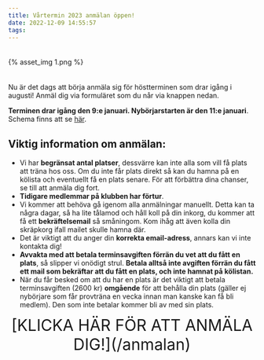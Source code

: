 ```yaml
---
title: Vårtermin 2023 anmälan öppen!
date: 2022-12-09 14:55:57
tags:
---
```


<div style="padding-top: 20px; padding-bottom: 20px; width: 100%; margin: 0 auto;">
	{% asset_img 1.png %}
</div>

Nu är det dags att börja anmäla sig för höstterminen som drar igång i augusti! Anmäl dig via formuläret som du når via knappen nedan.

**Terminen drar igång den 9:e januari. Nybörjarstarten är den 11:e januari**. Schema finns att se [här](/schema).

## **Viktig information om anmälan**:
* Vi har **begränsat antal platser**, dessvärre kan inte alla som vill få plats att träna hos oss. Om du inte får plats direkt så kan du hamna på en kölista och eventuellt få en plats senare. För att förbättra dina chanser, se till att anmäla dig fort.
* **Tidigare medlemmar på klubben har förtur**.
* Vi kommer att behöva gå igenom alla anmälningar manuellt. Detta kan ta några dagar, så ha lite tålamod och håll koll på din inkorg, du kommer att få ett **bekräftelsemail** så småningom. Kom ihåg att även kolla din skräpkorg ifall mailet skulle hamna där.
* Det är viktigt att du anger din **korrekta email-adress**, annars kan vi inte kontakta dig!
* **Avvakta med att betala terminsavgiften förrän du vet att du fått en plats**, så slipper vi onödigt strul. **Betala alltså inte avgiften förrän du fått ett mail som bekräftar att du fått en plats, och inte hamnat på kölistan.**
* När du får besked om att du har en plats är det viktigt att betala terminsavgiften (2600 kr) **omgående** för att behålla din plats (gäller ej nybörjare som får provträna en vecka innan man kanske kan få bli medlem). Den som inte betalar kommer bli av med sin plats.

<div style="font-size: 32px; margin-bottom:20px; text-align: center;">
    [KLICKA HÄR FÖR ATT ANMÄLA DIG!](/anmalan)
</div>
